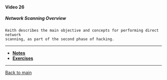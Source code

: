 #### Video 26

##### Network Scanning Overview

```
Keith describes the main objective and concepts for performing direct network
scanning, as part of the second phase of hacking.
```

---

- **[Notes](notes.md)**
- **[Exercises](exercises.md)**

---

[Back to main](https://github.com/rot0xd/CBTNuggets/blob/master/CEHv9/README.md)

